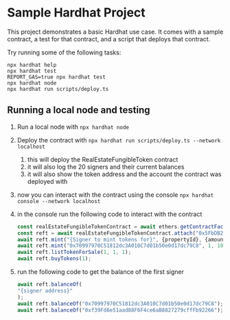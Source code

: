 # Sample Hardhat Project

This project demonstrates a basic Hardhat use case. It comes with a sample contract, a test for that contract, and a script that deploys that contract.

Try running some of the following tasks:

```shell
npx hardhat help
npx hardhat test
REPORT_GAS=true npx hardhat test
npx hardhat node
npx hardhat run scripts/deploy.ts
```


## Running a local node and testing

1. Run a local node with `npx hardhat node`
2. Deploy the contract with `npx hardhat run scripts/deploy.ts --network localhost`
   1. this will deploy the RealEstateFungibleToken contract
   2. it will also log the 20 signers and their current balances
   3. it will also show the token address and the account the contract was deployed with
3. now you can interact with the contract using the console `npx hardhat console --network localhost`
4. in the console run the following code to interact with the contract

    ```javascript
    const realEstateFungibleTokenContract = await ethers.getContractFactory("RealEstateFungibleToken");
    const reft = await realEstateFungibleTokenContract.attach("0x5FbDB2315678afecb367f032d93F642f64180aa3");
    await reft.mint("{Signer to mint tokens for}", {propertyId}, {amount of tokens to mint}, {price per token},"{metadata uri / url for the property}");
    await reft.mint("0x70997970C51812dc3A010C7d01b50e0d17dc79C8", 1, 100, 2, "{metadata uri / url for the property}");
    await reft.listTokenForSale(1, 1, 1);
    await reft.buyTokens(1);
    ```

5. run the following code to get the balance of the first signer

    ```javascript
    await reft.balanceOf(
    "{signer address}"
    );
    await reft.balanceOf("0x70997970C51812dc3A010C7d01b50e0d17dc79C8");
    await reft.balanceOf("0xf39Fd6e51aad88F6F4ce6aB8827279cffFb92266");
    ```

